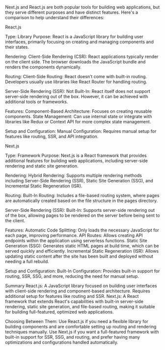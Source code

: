 Next.js and React.js are both popular tools for building web applications, but they serve different purposes and have distinct features. Here's a comparison to help understand their differences:

React.js

Type: Library
Purpose: React is a JavaScript library for building user interfaces, primarily focusing on creating and managing components and their states.

Rendering:
Client-Side Rendering (CSR): React applications typically render on the client side. The browser downloads the JavaScript bundle and renders the components dynamically.

Routing:
Client-Side Routing: React doesn’t come with built-in routing. Developers usually use libraries like React Router for handling routing.

Server-Side Rendering (SSR):
Not Built-In: React itself does not support server-side rendering out of the box. However, it can be achieved with additional tools or frameworks.

Features:
Component-Based Architecture: Focuses on creating reusable components.
State Management: Can use internal state or integrate with libraries like Redux or Context API for more complex state management.

Setup and Configuration:
Manual Configuration: Requires manual setup for features like routing, SSR, and API integration.


Next.js

Type: Framework
Purpose: Next.js is a React framework that provides additional features for building web applications, including server-side rendering and static site generation.

Rendering:
Hybrid Rendering: Supports multiple rendering methods including Server-Side Rendering (SSR), Static Site Generation (SSG), and Incremental Static Regeneration (ISR).

Routing:
Built-In Routing: Includes a file-based routing system, where pages are automatically created based on the file structure in the pages directory.

Server-Side Rendering (SSR):
Built-In: Supports server-side rendering out of the box, allowing pages to be rendered on the server before being sent to the client.

Features:
Automatic Code Splitting: Only loads the necessary JavaScript for each page, improving performance.
API Routes: Allows creating API endpoints within the application using serverless functions.
Static Site Generation (SSG): Generates static HTML pages at build time, which can be served quickly and efficiently.
Incremental Static Regeneration (ISR): Allows updating static content after the site has been built and deployed without needing a full rebuild.

Setup and Configuration:
Built-In Configuration: Provides built-in support for routing, SSR, SSG, and more, reducing the need for manual setup.


Summary
React.js: A JavaScript library focused on building user interfaces with client-side rendering and component-based architecture. Requires additional setup for features like routing and SSR.
Next.js: A React framework that extends React's capabilities with built-in server-side rendering, static site generation, and file-based routing, making it suitable for building full-featured, optimized web applications.


Choosing Between Them:
Use React.js if you need a flexible library for building components and are comfortable setting up routing and rendering techniques manually.
Use Next.js if you want a full-featured framework with built-in support for SSR, SSG, and routing, and prefer having many optimizations and configurations handled automatically.
